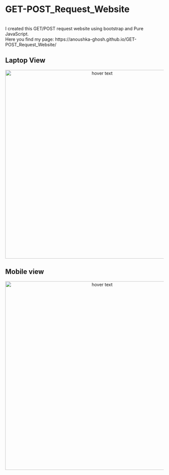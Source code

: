 # GET-POST_Request_Website
<br>
I created this GET/POST request website using bootstrap and Pure JavaScript.
<br>
Here you find my page: https://anoushka-ghosh.github.io/GET-POST_Request_Website/
<br>


## Laptop View
<p align="center">
  <img src="https://user-images.githubusercontent.com/56183187/125581057-0279e553-1b5e-4efc-997f-124c96704d80.jpg" width="600" title="hover text">
</p>


## Mobile view
<p align="center">
  <img src="https://user-images.githubusercontent.com/56183187/125582704-4bb64a67-c74c-4bc0-93c0-babd0441cc70.jpg" width="600" title="hover text">
</p>
